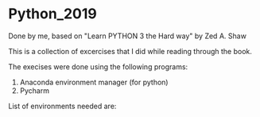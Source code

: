 # Python_2019
Done by me, based on "Learn PYTHON 3 the Hard way" by Zed A. Shaw

This is a collection of excercises that I did while reading through the book. 

The execises were done using the following programs:

1. Anaconda environment manager (for python) 
2. Pycharm 

List of environments needed are:
